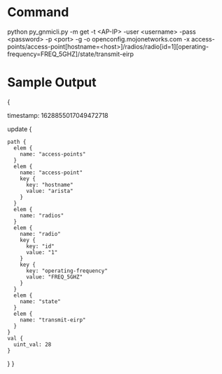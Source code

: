 # Command
python py_gnmicli.py -m get -t \<AP-IP>  -user \<username> -pass \<password> -p \<port> -g -o openconfig.mojonetworks.com -x access-points/access-point[hostname=\<host>]/radios/radio[id=1][operating-frequency=FREQ_5GHZ]/state/transmit-eirp

# Sample Output
{

  timestamp: 1628855017049472718
  
  update {
    
    path {
      elem {
        name: "access-points"
      }
      elem {
        name: "access-point"
        key {
          key: "hostname"
          value: "arista"
        }
      }
      elem {
        name: "radios"
      }
      elem {
        name: "radio"
        key {
          key: "id"
          value: "1"
        }
        key {
          key: "operating-frequency"
          value: "FREQ_5GHZ"
        }
      }
      elem {
        name: "state"
      }
      elem {
        name: "transmit-eirp"
      }
    }
    val {
      uint_val: 28
    }
  }
}
